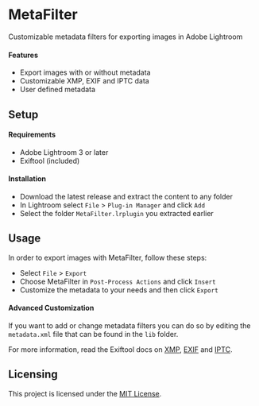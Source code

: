 # MetaFilter
Customizable metadata filters for exporting images in Adobe Lightroom

#### Features
  * Export images with or without metadata
  * Customizable XMP, EXIF and IPTC data
  * User defined metadata

## Setup
#### Requirements
  * Adobe Lightroom 3 or later
  * Exiftool (included)

#### Installation
  * Download the latest release and extract the content to any folder
  * In Lightroom select `File` > `Plug-in Manager` and click `Add`
  * Select the folder `MetaFilter.lrplugin` you extracted earlier

## Usage
In order to export images with MetaFilter, follow these steps:
  * Select `File` > `Export`
  * Choose MetaFilter in `Post-Process Actions` and click `Insert`
  * Customize the metadata to your needs and then click `Export`

#### Advanced Customization
If you want to add or change metadata filters you can do so by editing the `metadata.xml` file that can be found in the `lib` folder.

For more information, read the Exiftool docs on [XMP](https://www.exiftool.org/TagNames/XMP.html), [EXIF](https://www.exiftool.org/TagNames/EXIF.html) and [IPTC](https://www.exiftool.org/TagNames/IPTC.html).

## Licensing
This project is licensed under the [MIT License](LICENSE).
